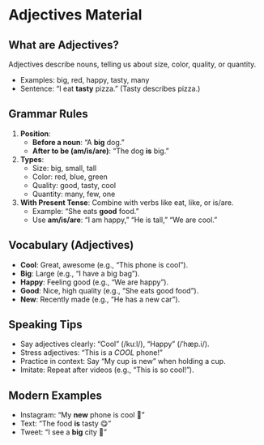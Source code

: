 # Adjectives Material

## What are Adjectives?
Adjectives describe nouns, telling us about size, color, quality, or quantity.  
- Examples: big, red, happy, tasty, many  
- Sentence: “I eat **tasty** pizza.” (Tasty describes pizza.)

## Grammar Rules
1. **Position**:  
   - **Before a noun**: “A **big** dog.”  
   - **After to be (am/is/are)**: “The dog **is** big.”  
2. **Types**:  
   - Size: big, small, tall  
   - Color: red, blue, green  
   - Quality: good, tasty, cool  
   - Quantity: many, few, one  
3. **With Present Tense**: Combine with verbs like eat, like, or is/are.  
   - Example: “She eats **good** food.”  
   - Use **am/is/are**: “I am happy,” “He is tall,” “We are cool.”

## Vocabulary (Adjectives)
- **Cool**: Great, awesome (e.g., “This phone is cool”).  
- **Big**: Large (e.g., “I have a big bag”).  
- **Happy**: Feeling good (e.g., “We are happy”).  
- **Good**: Nice, high quality (e.g., “She eats good food”).  
- **New**: Recently made (e.g., “He has a new car”).

## Speaking Tips
- Say adjectives clearly: “Cool” (/kuːl/), “Happy” (/ˈhæp.i/).  
- Stress adjectives: “This is a *COOL* phone!”  
- Practice in context: Say “My cup is new” when holding a cup.  
- Imitate: Repeat after videos (e.g., “This is so cool!”).

## Modern Examples
- Instagram: “My **new** phone is cool 📱”  
- Text: “The food **is** tasty 😋”  
- Tweet: “I see a **big** city 🌆”